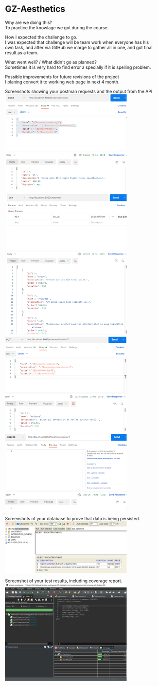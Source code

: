 # GZ-Aesthetics

Why are we doing this?<br>
To practice the knowlage we got during the course.

How I expected the challenge to go.<br>
I was expected that challenge will be team work when everyone has his own task, and after via GitHub we marge to gather all in one, and got final result as a team. 

What went well? / What didn't go as planned? <br>
Sometimes it is very hard to find error a specially if it is spelling problem. 

Possible improvements for future revisions of the project<br>
I planing convert it to working web page in next 4 month.

Screenshots showing your postman requests and the output from the API.
<br>
<img src="images/post.PNG" width="400">
<br>
<img src="images/get.PNG" width="400">
<br>
<img src="images/put.PNG" width="400">
<br>
<img src="images/delete.PNG" width="400">

Screenshots of your database to prove that data is being persisted.<br>
<img src="images/database.PNG" width="400">

Screenshot of your test results, including coverage report.<br> 
<img src="images/test.PNG" width="400">
